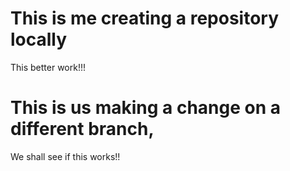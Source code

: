 # This is me creating a repository locally

This better work!!!

# This is us making a change on a different branch, 

We shall see if this works!! 
